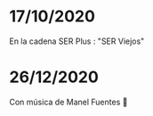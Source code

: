 
# 17/10/2020

En la cadena SER Plus : "SER Viejos"  

# 26/12/2020

Con música de Manel Fuentes :musical_note:  
